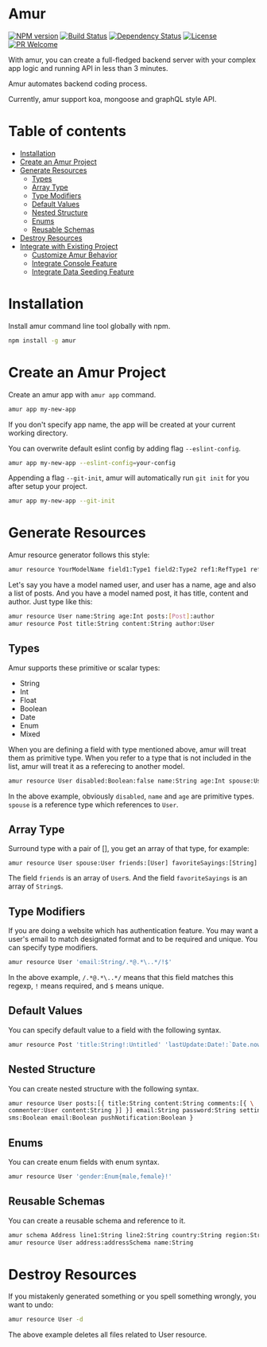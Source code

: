 # Amur
[![NPM version][npm-image]][npm-url]
[![Build Status][travis-image]][travis-url]
[![Dependency Status][daviddm-image]][daviddm-url]
[![License][license-image]][license-url]
[![PR Welcome][pr-image]][pr-url]

With amur, you can create a full-fledged backend server with your complex app
logic and running API in less than 3 minutes.

Amur automates backend coding process.

Currently, amur support koa, mongoose and graphQL style API.

# Table of contents
* [Installation](#installation)
* [Create an Amur Project](#create-an-amur-project)
* [Generate Resources](#generate-resources)
  * [Types](#types)
  * [Array Type](#array-type)
  * [Type Modifiers](#type-modifiers)
  * [Default Values](#default-values)
  * [Nested Structure](#nested-structure)
  * [Enums](#enums)
  * [Reusable Schemas](#reusable-schemas)
* [Destroy Resources](#destroy-resources)
* [Integrate with Existing Project](#integrate-with-existing-project)
  * [Customize Amur Behavior](#customize-amur-behavior)
  * [Integrate Console Feature](#integrate-console-feature)
  * [Integrate Data Seeding Feature](#integrate-data-seeding-feature)

# Installation

Install amur command line tool globally with npm.

```bash
npm install -g amur
```

# Create an Amur Project

Create an amur app with `amur app` command.

```bash
amur app my-new-app
```

If you don't specify app name, the app will be created at your current working directory.

You can overwrite default eslint config by adding flag `--eslint-config`.

```bash
amur app my-new-app --eslint-config=your-config
```

Appending a flag `--git-init`, amur will automatically run `git init` for you
after setup your project.

```bash
amur app my-new-app --git-init
```

# Generate Resources

Amur resource generator follows this style:

``` bash
amur resource YourModelName field1:Type1 field2:Type2 ref1:RefType1 ref2:RefType2:foreignKey
```

Let's say you have a model named user, and user has a name, age and also a list of posts.
And you have a model named post, it has title, content and author. Just type like this:

``` bash
amur resource User name:String age:Int posts:[Post]:author
amur resource Post title:String content:String author:User
```

## Types

Amur supports these primitive or scalar types:
* String
* Int
* Float
* Boolean
* Date
* Enum
* Mixed

When you are defining a field with type mentioned above, amur will treat them as
primitive type. When you refer to a type that is not included in the list, amur
will treat it as a referecing to another model.

``` bash
amur resource User disabled:Boolean:false name:String age:Int spouse:User
```

In the above example, obviously `disabled`, `name` and `age` are primitive
types. `spouse` is a reference type which references to `User`.

## Array Type

Surround type with a pair of [], you get an array of that type, for example:

```
amur resource User spouse:User friends:[User] favoriteSayings:[String]
```

The field `friends` is an array of `User`s. And the field `favoriteSayings` is
an array of `String`s.

## Type Modifiers

If you are doing a website which has authentication feature. You may want a
user's email to match designated format and to be required and unique. You can
specify type modifiers.

``` bash
amur resource User 'email:String/.*@.*\..*/!$'
```

In the above example, `/.*@.*\..*/` means that this field matches this regexp,
`!` means required, and `$` means unique.

## Default Values

You can specify default value to a field with the following syntax.

``` bash
amur resource Post 'title:String!:Untitled' 'lastUpdate:Date!:`Date.now`'
```

## Nested Structure

You can create nested structure with the following syntax.

``` bash
amur resource User posts:[{ title:String content:String comments:[{ \
commenter:User content:String }] }] email:String password:String settings:{ \
sms:Boolean email:Boolean pushNotification:Boolean }
```

## Enums

You can create enum fields with enum syntax.

``` bash
amur resource User 'gender:Enum{male,female}!'
```

## Reusable Schemas

You can create a reusable schema and reference to it.

``` bash
amur schema Address line1:String line2:String country:String region:String
amur resource User address:addressSchema name:String
```

# Destroy Resources

If you mistakenly generated something or you spell something wrongly, you want to undo:

``` bash
amur resource User -d
```

The above example deletes all files related to User resource.

[npm-image]: https://badge.fury.io/js/amur.svg
[npm-url]: https://npmjs.org/package/amur
[travis-image]: https://travis-ci.org/zhangkaiyulw/amur.svg?branch=master
[travis-url]: https://travis-ci.org/zhangkaiyulw/amur
[daviddm-image]: https://david-dm.org/zhangkaiyulw/amur.svg?theme=shields.io
[daviddm-url]: https://david-dm.org/zhangkaiyulw/amur
[license-image]: https://img.shields.io/github/license/zhangkaiyulw/amur.svg
[license-url]: https://github.com/zhangkaiyulw/amur/blob/master/LICENSE
[pr-image]: https://img.shields.io/badge/PRs-welcome-brightgreen.svg
[pr-url]: https://github.com/zhangkaiyulw/amur/blob/master/CONTRIBUTING.md
